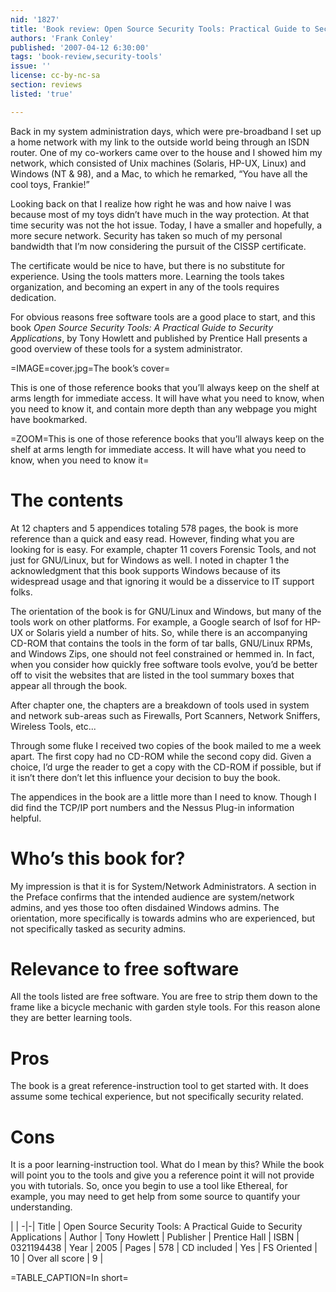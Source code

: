 ```yaml
---
nid: '1827'
title: 'Book review: Open Source Security Tools: Practical Guide to Security <i>by Tony Howlett</i>'
authors: 'Frank Conley'
published: '2007-04-12 6:30:00'
tags: 'book-review,security-tools'
issue: ''
license: cc-by-nc-sa
section: reviews
listed: 'true'

---
```

Back in my system administration days, which were pre-broadband I set up a home network with my link to the outside world being through an ISDN router. One of my co-workers came over to the house and I showed him my network, which consisted of Unix machines (Solaris, HP-UX, Linux) and Windows (NT & 98), and a Mac, to which he remarked, “You have all the cool toys, Frankie!”

Looking back on that I realize how right he was and how naive I was because most of my toys didn’t have much in the way protection. At that time security was not the hot issue. Today, I have a smaller and hopefully, a more secure network. Security has taken so much of my personal bandwidth that I’m now considering the pursuit of the CISSP certificate.

The certificate would be nice to have, but there is no substitute for experience. Using the tools matters more. Learning the tools takes organization, and becoming an expert in any of the tools requires dedication.

For obvious reasons free software tools are a good place to start, and this book _Open Source Security Tools: A Practical Guide to Security Applications_, by Tony Howlett and published by Prentice Hall presents a good overview of these tools for a system administrator.


=IMAGE=cover.jpg=The book’s cover=

This is one of those reference books that you’ll always keep on the shelf at arms length for immediate access. It will have what you need to know, when you need to know it, and contain more depth than any webpage you might have bookmarked.


=ZOOM=This is one of those reference books that you’ll always keep on the shelf at arms length for immediate access. It will have what you need to know, when you need to know it=


# The contents

At 12 chapters and 5 appendices totaling 578 pages, the book is more reference than a quick and easy read. However, finding what you are looking for is easy. For example, chapter 11 covers Forensic Tools, and not just for GNU/Linux, but for Windows as well. I noted in chapter 1 the acknowledgment that this book supports Windows because of its widespread usage and that ignoring it would be a disservice to IT support folks.

The orientation of the book is for GNU/Linux and Windows, but many of the tools work on other platforms. For example, a Google search of lsof for HP-UX or Solaris yield a number of hits. So, while there is an accompanying CD-ROM that contains the tools in the form of tar balls, GNU/Linux RPMs, and Windows Zips, one should not feel constrained or hemmed in. In fact, when you consider how quickly free software tools evolve, you’d be better off to visit the websites that are listed in the tool summary boxes that appear all through the book.

After chapter one, the chapters are a breakdown of tools used in system and network sub-areas such as Firewalls, Port Scanners, Network Sniffers, Wireless Tools, etc...

Through some fluke I received two copies of the book mailed to me a week apart. The first copy had no CD-ROM while the second copy did. Given a choice, I’d urge the reader to get a copy with the CD-ROM if possible, but if it isn’t there don’t let this influence your decision to buy the book.

The appendices in the book are a little more than I need to know. Though I did find the TCP/IP port numbers and the Nessus Plug-in information helpful.


# Who’s this book for?

My impression is that it is for System/Network Administrators. A section in the Preface confirms that the intended audience are system/network admins, and yes those too often disdained Windows admins. The orientation, more specifically is towards admins who are experienced, but not specifically tasked as security admins.


# Relevance to free software

All the tools listed are free software. You are free to strip them down to the frame like a bicycle mechanic with garden style tools. For this reason alone they are better learning tools.


# Pros

The book is a great reference-instruction tool to get started with. It does assume some techical experience, but not specifically security related.


# Cons

It is a poor learning-instruction tool. What do I mean by this? While the book will point you to the tools and give you a reference point it will not provide you with tutorials. So, once you begin to use a tool like Ethereal, for example, you may need to get help from some source to quantify your understanding.


 | |
-|-|
Title | Open Source Security Tools: A Practical Guide to Security Applications | 
Author | Tony Howlett | 
Publisher | Prentice Hall | 
ISBN | 0321194438 | 
Year | 2005 | 
Pages | 578 | 
CD included | Yes | 
FS Oriented | 10 | 
Over all score | 9 | 

=TABLE_CAPTION=In short=

